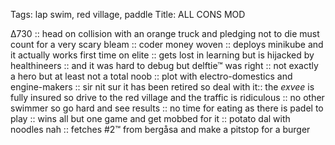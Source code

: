 Tags: lap swim, red village, paddle
Title: ALL CONS MOD
  
∆730 :: head on collision with an orange truck and pledging not to die must count for a very scary bleam :: coder money woven :: deploys minikube and it actually works first time on elite :: gets lost in learning but is hijacked by healthineers :: and it was hard to debug but delftie™ was right :: not exactly a hero but at least not a total noob :: plot with electro-domestics and engine-makers :: sir nit sur it has been retired so deal with it:: the _exvee_ is fully insured so drive to the red village and the traffic is ridiculous :: no other swimmer so go hard and see results :: no time for eating as there is padel to play :: wins all but one game and get mobbed for it :: potato dal with noodles nah :: fetches #2™ from bergåsa and make a pitstop for a burger  